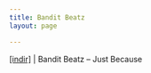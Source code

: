 ```yaml
---
title: Bandit Beatz
layout: page

---
```

<a href="https://cloud.mail.ru/public/5089c9fb5e26/Bandit%20Beatz%20-%20Just%20Because" target="_blank">[indir]</a> | Bandit Beatz &#8211; Just Because